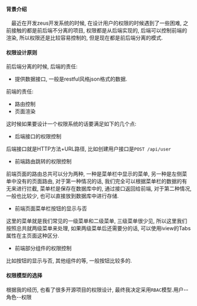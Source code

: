 #### 背景介绍

&emsp;最近在开发zeus开发系统的时候, 在设计用户的权限的时候遇到了一些困难, 之前接触的都是前后端不分离的项目, 权限都是从后端实现的, 后端可以控制前端的渲染, 所以权限还是比较容易控制的, 但是现在都是前后端分离的模式.


#### 权限设计原则

前后端分离的时候, 后端的责任:

* 提供数据接口, 一般是restful风格json格式的数据.

前端的责任: 

* 路由控制
* 页面渲染

这时候如果要设计一个权限系统的话要满足如下的几个点:

* 后端接口的权限控制

后端接口就是HTTP方法+URL路径, 比如创建用户接口是`POST /api/user`

* 前端路由跳转的权限控制

前端页面的路由总共可以分为两种, 一种是菜单栏中显示的菜单, 另一种是左侧菜单中没有的页面路由, 对于第一种情况的话, 我们完全可以根据菜单栏的数据的有无来进行拦截, 菜单栏是保存在数据库中的, 通过接口返回给前端, 对于第二种情况, 一般也比较少, 也可以直接放到数据库中进行存储.

* 前端页面菜单栏按钮的显示与否

这里的菜单就是我们常见的一级菜单和二级菜单, 三级菜单很少见, 所以这里我们按照总共就两级菜单来处理, 如果两级菜单后还需要分的话, 可以使用iview的Tabs属性在主页面这种区分.

* 前端部分组件的权限控制

比如按钮的显示与否, 其他组件的等, 一般按钮比较多的.

#### 权限模型的选择

根据我的经历, 也看了很多开源项目的权限设计, 最终我决定采用`RBAC`模型.用户--角色--权限



